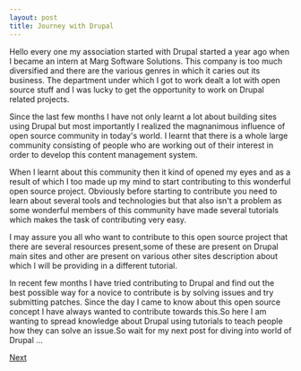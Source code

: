 ```yaml
---
layout: post
title: Journey with Drupal
---
```


<p>Hello every one my association started with Drupal started a year ago when I became an intern at Marg Software Solutions. This company is too much diversified and there are the various genres in which it caries out its business. The department under which I got to work dealt a lot with open source stuff and I was lucky to get the opportunity to work on Drupal related projects.</p>
<p>Since the last few months I have not only learnt a lot about building sites using Drupal but most importantly I realized the magnanimous influence of open source community in today's world. I learnt that there is a whole large community consisting of people who are working out of their interest in order to develop this content management system.</p>
<p>When I learnt about this community then it kind of opened my eyes and as a result of which I too made up my mind to start contributing to this wonderful open source project. Obviously before starting to contribute you need to learn about several tools and technologies but that also isn't a problem as some wonderful members of this community have made several tutorials which makes the task of contributing very easy.</p>
<p>I may assure you all who want to contribute to this open source project that there are several resources present,some of these are present on Drupal main sites and other are present on various other sites description about which I will be providing in a different tutorial.</p>
<p>In recent few months I have tried contributing to Drupal and find out the best possible way for a novice to contribute is by solving issues and try submitting patches. Since the day I came to know about this open source concept I have always wanted to contribute towards this.So here I am wanting to spread knowledge about Drupal using tutorials to teach people how they can solve an issue.So wait for my next post for diving into world of Drupal ...</p>
<a href="blog1.html">Next</a>
